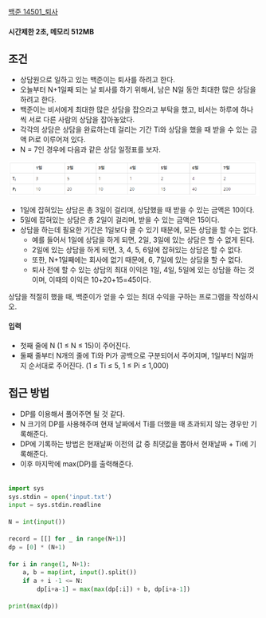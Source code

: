 
[백준 14501_퇴사](https://www.acmicpc.net/problem/14501)

#### 시간제한 2초, 메모리 512MB


## 조건

- 상담원으로 일하고 있는 백준이는 퇴사를 하려고 한다.
- 오늘부터 N+1일째 되는 날 퇴사를 하기 위해서, 남은 N일 동안 최대한 많은 상담을 하려고 한다.
- 백준이는 비서에게 최대한 많은 상담을 잡으라고 부탁을 했고, 비서는 하루에 하나씩 서로 다른 사람의 상담을 잡아놓았다.
- 각각의 상담은 상담을 완료하는데 걸리는 기간 Ti와 상담을 했을 때 받을 수 있는 금액 Pi로 이루어져 있다.
- N = 7인 경우에 다음과 같은 상담 일정표를 보자.

![](assets/Pasted%20image%2020230312161020.png)

- 1일에 잡혀있는 상담은 총 3일이 걸리며, 상담했을 때 받을 수 있는 금액은 10이다. 
- 5일에 잡혀있는 상담은 총 2일이 걸리며, 받을 수 있는 금액은 15이다.
- 상담을 하는데 필요한 기간은 1일보다 클 수 있기 때문에, 모든 상담을 할 수는 없다. 
	- 예를 들어서 1일에 상담을 하게 되면, 2일, 3일에 있는 상담은 할 수 없게 된다. 
	- 2일에 있는 상담을 하게 되면, 3, 4, 5, 6일에 잡혀있는 상담은 할 수 없다.
	- 또한, N+1일째에는 회사에 없기 때문에, 6, 7일에 있는 상담을 할 수 없다.
	- 퇴사 전에 할 수 있는 상담의 최대 이익은 1일, 4일, 5일에 있는 상담을 하는 것이며, 이때의 이익은 10+20+15=45이다.

상담을 적절히 했을 때, 백준이가 얻을 수 있는 최대 수익을 구하는 프로그램을 작성하시오.



#### 입력

- 첫째 줄에 N (1 ≤ N ≤ 15)이 주어진다.
- 둘째 줄부터 N개의 줄에 Ti와 Pi가 공백으로 구분되어서 주어지며, 1일부터 N일까지 순서대로 주어진다. (1 ≤ Ti ≤ 5, 1 ≤ Pi ≤ 1,000)


## 접근 방법

- DP를 이용해서 풀어주면 될 것 같다.
- N 크기의 DP를 사용해주며 현재 날짜에서 Ti를 더했을 때 초과되지 않는 경우만 기록해준다.
- DP에 기록하는 방법은 현재날짜 이전의 값 중 최댓값을 뽑아서 현재날짜 + Ti에 기록해준다.
- 이후 마지막에 max(DP)를 출력해준다.

```python

import sys  
sys.stdin = open('input.txt')  
input = sys.stdin.readline  
  
N = int(input())  
  
record = [[] for _ in range(N+1)]  
dp = [0] * (N+1)  
  
for i in range(1, N+1):  
    a, b = map(int, input().split())  
    if a + i -1 <= N:  
        dp[i+a-1] = max(max(dp[:i]) + b, dp[i+a-1])  
  
print(max(dp))
```